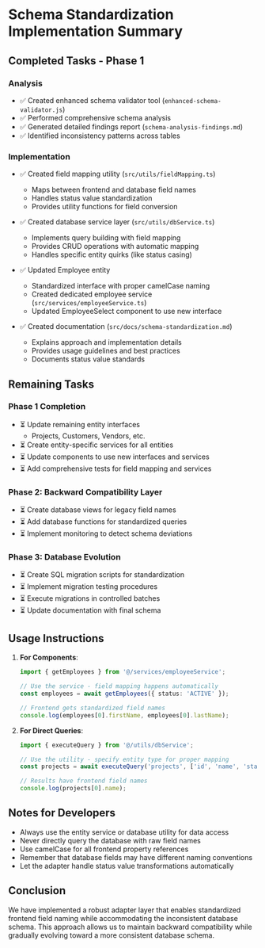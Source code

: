 # Schema Standardization Implementation Summary

## Completed Tasks - Phase 1

### Analysis

- ✅ Created enhanced schema validator tool (`enhanced-schema-validator.js`)
- ✅ Performed comprehensive schema analysis
- ✅ Generated detailed findings report (`schema-analysis-findings.md`)
- ✅ Identified inconsistency patterns across tables

### Implementation

- ✅ Created field mapping utility (`src/utils/fieldMapping.ts`)

  - Maps between frontend and database field names
  - Handles status value standardization
  - Provides utility functions for field conversion

- ✅ Created database service layer (`src/utils/dbService.ts`)

  - Implements query building with field mapping
  - Provides CRUD operations with automatic mapping
  - Handles specific entity quirks (like status casing)

- ✅ Updated Employee entity

  - Standardized interface with proper camelCase naming
  - Created dedicated employee service (`src/services/employeeService.ts`)
  - Updated EmployeeSelect component to use new interface

- ✅ Created documentation (`src/docs/schema-standardization.md`)
  - Explains approach and implementation details
  - Provides usage guidelines and best practices
  - Documents status value standards

## Remaining Tasks

### Phase 1 Completion

- ⏳ Update remaining entity interfaces
  - Projects, Customers, Vendors, etc.
- ⏳ Create entity-specific services for all entities
- ⏳ Update components to use new interfaces and services
- ⏳ Add comprehensive tests for field mapping and services

### Phase 2: Backward Compatibility Layer

- ⏳ Create database views for legacy field names
- ⏳ Add database functions for standardized queries
- ⏳ Implement monitoring to detect schema deviations

### Phase 3: Database Evolution

- ⏳ Create SQL migration scripts for standardization
- ⏳ Implement migration testing procedures
- ⏳ Execute migrations in controlled batches
- ⏳ Update documentation with final schema

## Usage Instructions

1. **For Components**:

   ```typescript
   import { getEmployees } from '@/services/employeeService';

   // Use the service - field mapping happens automatically
   const employees = await getEmployees({ status: 'ACTIVE' });

   // Frontend gets standardized field names
   console.log(employees[0].firstName, employees[0].lastName);
   ```

2. **For Direct Queries**:

   ```typescript
   import { executeQuery } from '@/utils/dbService';

   // Use the utility - specify entity type for proper mapping
   const projects = await executeQuery('projects', ['id', 'name', 'status'], { status: 'ACTIVE' });

   // Results have frontend field names
   console.log(projects[0].name);
   ```

## Notes for Developers

- Always use the entity service or database utility for data access
- Never directly query the database with raw field names
- Use camelCase for all frontend property references
- Remember that database fields may have different naming conventions
- Let the adapter handle status value transformations automatically

## Conclusion

We have implemented a robust adapter layer that enables standardized frontend field naming while accommodating the inconsistent database schema. This approach allows us to maintain backward compatibility while gradually evolving toward a more consistent database schema.
